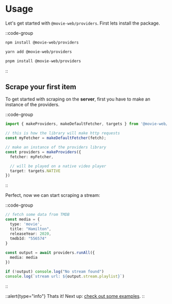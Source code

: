 # Usage

Let's get started with `@movie-web/providers`. First lets install the package.

::code-group
  ```bash [NPM]
  npm install @movie-web/providers
  ```
  ```bash [Yarn]
  yarn add @movie-web/providers
  ```
  ```bash [PNPM]
  pnpm install @movie-web/providers
  ```
::

## Scrape your first item

To get started with scraping on the **server**, first you have to make an instance of the providers.

::code-group
  ```ts [index.ts (server)]
  import { makeProviders, makeDefaultFetcher, targets } from '@movie-web/providers';

  // this is how the library will make http requests
  const myFetcher = makeDefaultFetcher(fetch);

  // make an instance of the providers library
  const providers = makeProviders({
    fetcher: myFetcher,

    // will be played on a native video player
    target: targets.NATIVE
  })
  ```
::

Perfect, now we can start scraping a stream:

::code-group
  ```ts [index.ts (server)]
  // fetch some data from TMDB
  const media = {
    type: 'movie',
    title: "Hamilton",
    releaseYear: 2020,
    tmdbId: "556574"
  }
    
  const output = await providers.runAll({
    media: media
  })

  if (!output) console.log("No stream found")
  console.log(`stream url: ${output.stream.playlist}`)
  ```
::

::alert{type="info"}
Thats it! Next up: [check out some examples](/examples).
::
